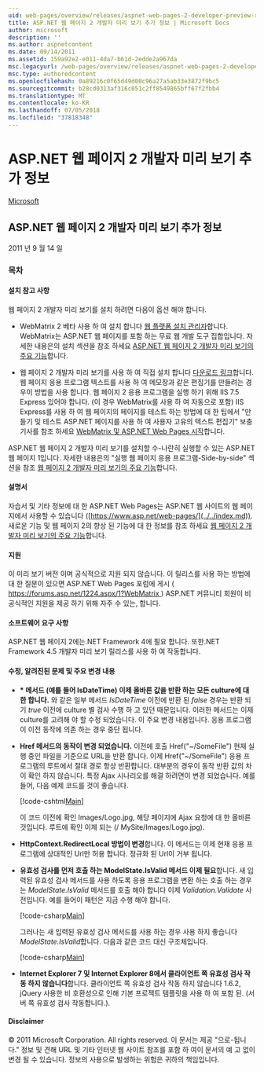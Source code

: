 ```yaml
---
uid: web-pages/overview/releases/aspnet-web-pages-2-developer-preview-readme
title: ASP.NET 웹 페이지 2 개발자 미리 보기 추가 정보 | Microsoft Docs
author: microsoft
description: ''
ms.author: aspnetcontent
ms.date: 09/14/2011
ms.assetid: 159a92e2-e011-4da7-b61d-2edde2a967da
msc.legacyurl: /web-pages/overview/releases/aspnet-web-pages-2-developer-preview-readme
msc.type: authoredcontent
ms.openlocfilehash: 0a89216c0f65d49d00c96a27a5ab33e3872f9bc5
ms.sourcegitcommit: b28cd0313af316c051c2ff8549865bff67f2fbb4
ms.translationtype: MT
ms.contentlocale: ko-KR
ms.lasthandoff: 07/05/2018
ms.locfileid: "37818348"
---
```

<a name="aspnet-web-pages-2-developer-preview-readme"></a>ASP.NET 웹 페이지 2 개발자 미리 보기 추가 정보
====================
[Microsoft](https://github.com/microsoft)

## <a name="aspnet-web-pages-2-developer-preview-readme"></a>ASP.NET 웹 페이지 2 개발자 미리 보기 추가 정보

2011 년 9 월 14 일

### <a name="contents"></a>목차

#### <a id="_Toc303701284"></a>  설치 참고 사항

웹 페이지 2 개발자 미리 보기를 설치 하려면 다음이 옵션 해야 합니다.

- WebMatrix 2 베타 사용 하 여 설치 합니다 [웹 플랫폼 설치 관리자](https://go.microsoft.com/fwlink/?LinkId=226883)합니다. WebMatrix는 ASP.NET 웹 페이지를 포함 하는 무료 웹 개발 도구 집합입니다. 자세한 내용은의 설치 섹션을 참조 하세요 [ASP.NET 웹 페이지 2 개발자 미리 보기의 주요 기능](https://go.microsoft.com/fwlink/?LinkID=227824)합니다.

- 웹 페이지 2 개발자 미리 보기를 사용 하 여 직접 설치 합니다 [다운로드 링크](https://go.microsoft.com/fwlink/?LinkID=226335)합니다. 웹 페이지 응용 프로그램 텍스트를 사용 하 여 메모장과 같은 편집기를 만들려는 경우이 방법을 사용 합니다. 웹 페이지 2 응용 프로그램을 실행 하기 위해 IIS 7.5 Express 있어야 합니다. (이 경우 WebMatrix를 사용 하 여 자동으로 포함) IIS Express를 사용 하 여 웹 페이지의 페이지를 테스트 하는 방법에 대 한 팁에서 "만들기 및 테스트 ASP.NET 페이지를 사용 하 여 사용자 고유의 텍스트 편집기" 보충 기사를 참조 하세요 [WebMatrix 및 ASP.NET Web Pages 시작](https://go.microsoft.com/fwlink/?LinkId=202889)합니다.

ASP.NET 웹 페이지 2 개발자 미리 보기를 설치할 수-나란히 실행할 수 있는 ASP.NET 웹 페이지 1입니다. <a id="a"></a>자세한 내용은의 "실행 웹 페이지 응용 프로그램-Side-by-side" 섹션을 참조 [웹 페이지 2 개발자 미리 보기의 주요 기능](https://go.microsoft.com/fwlink/?LinkID=227824)합니다.

#### <a id="_Toc303701285"></a>  설명서

자습서 및 기타 정보에 대 한 ASP.NET Web Pages는 ASP.NET 웹 사이트의 웹 페이지에서 사용할 수 있습니다 ([https://www.asp.net/web-pages/](../../index.md)). 새로운 기능 및 웹 페이지 2의 향상 된 기능에 대 한 정보를 참조 하세요 [웹 페이지 2 개발자 미리 보기의 주요 기능](https://go.microsoft.com/fwlink/?LinkID=227824)합니다.

#### <a id="_Toc303701286"></a>  지원

<a id="_Toc209852135"></a><a id="_Toc255833657"></a> 이 미리 보기 버전 이며 공식적으로 지원 되지 않습니다. 이 릴리스를 사용 하는 방법에 대 한 질문이 있으면 ASP.NET Web Pages 포럼에 게시 ([ https://forums.asp.net/1224.aspx/1?WebMatrix ](https://forums.asp.net/1224.aspx/1?WebMatrix) ) ASP.NET 커뮤니티 회원이 비공식적인 지원을 제공 하기 위해 자주 수 있는, 합니다.

#### <a id="_Toc303701287"></a>  소프트웨어 요구 사항

ASP.NET 웹 페이지 2에는.NET Framework 4에 필요 합니다. 또한.NET Framework 4.5 개발자 미리 보기 릴리스를 사용 하 여 작동합니다.

<a id="_Toc303701288"></a><a id="_Breaking_Changes"></a>

#### <a name="fixes-known-issues-and-breaking-changes"></a>수정, 알려진된 문제 및 주요 변경 내용

<a id="_Toc224729061"></a><a id="_Toc238051347"></a>

- **\* 메서드 (예를 들어 IsDateTime) 이제 올바른 값을 반환 하는 모든 culture에 대 한 합니다.** 와 같은 일부 메서드 *IsDateTime* 이전에 반환 된 *false* 경우는 반환 되기 *true* 이전에 culture 별 검사 수행 하 고 있던 때문입니다. 이러한 메서드는 이제 culture를 고려해 야 할 수정 되었습니다. 이 주요 변경 내용입니다. 응용 프로그램이 이전 동작에 의존 하는 경우 중단 됩니다.
- **Href 메서드의 동작이 변경 되었습니다.** 이전에 호출 Href("~/SomeFile") 현재 실행 중인 파일을 기준으로 URL을 반환 합니다. 이제 Href("~/SomeFile") 응용 프로그램의 루트에서 절대 경로 항상 반환합니다. 대부분의 경우이 동작 반환 값의 차이 확인 하지 않습니다. 특정 Ajax 시나리오를 해결 하려면이 변경 되었습니다. 예를 들어, 다음 예제 코드를 것이 좋습니다. 

    [!code-cshtml[Main](aspnet-web-pages-2-developer-preview-readme/samples/sample1.cshtml)]

    이 코드 이전에 확인 Images/Logo.jpg, 해당 페이지에 Ajax 요청에 대 한 올바른 것입니다. 루트에 확인 이제 되는 (/ MySite/Images/Logo.jpg).
- **HttpContext.RedirectLocal 방법이 변경**합니다. 이 메서드는 이제 현재 응용 프로그램에 상대적인 Url만 허용 합니다. 정규화 된 Url이 거부 됩니다.
- **유효성 검사를 먼저 호출 하는 ModelState.IsValid 메서드 이제 필요**합니다. 새 입력된 유효성 검사 메서드를 사용 하도록 응용 프로그램을 변환 하는 호출 하는 경우는 *ModelState.IsValid* 메서드를 호출 해야 합니다 이제 *Validation.Validate* 사전입니다. 예를 들어이 패턴은 지금 수행 해야 합니다. 

    [!code-csharp[Main](aspnet-web-pages-2-developer-preview-readme/samples/sample2.cs)]

  그러나는 새 입력된 유효성 검사 메서드를 사용 하는 경우 사용 하지 좋습니다 *ModelState.IsValid*합니다. 다음과 같은 코드 대신 구조체입니다. 

    [!code-csharp[Main](aspnet-web-pages-2-developer-preview-readme/samples/sample3.cs)]
- **Internet Explorer 7 및 Internet Explorer 8에서 클라이언트 쪽 유효성 검사 작동 하지 않습니다**합니다. 클라이언트 쪽 유효성 검사 작동 하지 않습니다 1.6.2, jQuery 사용한 비 호환성으로 인해 기본 프로젝트 템플릿을 사용 하 여 포함 된. (서버 쪽 유효성 검사 작동합니다.).

#### <a id="_Toc303701289"></a>  Disclaimer

© 2011 Microsoft Corporation. All rights reserved. 이 문서는 제공 "으로-됩니다." 정보 및 견해 URL 및 기타 인터넷 웹 사이트 참조를 포함 하 여이 문서의 예 고 없이 변경 될 수 있습니다. 정보의 사용으로 발생하는 위험은 귀하의 책임입니다.
